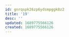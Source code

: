 ```yaml
---
id: gnrqspk26zp6ydsmpggk8z2
title: '19'
desc: ''
updated: 1689775566126
created: 1689775566126
---
```

